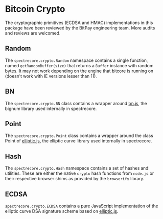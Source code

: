 # Bitcoin Crypto

The cryptographic primitives (ECDSA and HMAC) implementations in this package have been reviewed by the BitPay engineering team. More audits and reviews are welcomed.

## Random

The `spectrecore.crypto.Random` namespace contains a single function, named `getRandomBuffer(size)` that returns a `Buffer` instance with random bytes. It may not work depending on the engine that bitcore is running on (doesn't work with IE versions lesser than 11).

## BN

The `spectrecore.crypto.BN` class contains a wrapper around [bn.js](https://github.com/indutny/bn.js), the bignum library used internally in spectrecore.

## Point

The `spectrecore.crypto.Point` class contains a wrapper around the class Point of [elliptic.js](https://github.com/indutny/elliptic), the elliptic curve library used internally in spectrecore.

## Hash

The `spectrecore.crypto.Hash` namespace contains a set of hashes and utilities. These are either the native `crypto` hash functions from `node.js` or their respective browser shims as provided by the `browserify` library.

## ECDSA

`spectrecore.crypto.ECDSA` contains a pure JavaScript implementation of the elliptic curve DSA signature scheme based on [elliptic.js](https://github.com/indutny/elliptic).
